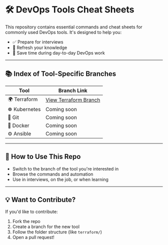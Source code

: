 # 🛠️ DevOps Tools Cheat Sheets

This repository contains essential commands and cheat sheets for commonly used DevOps tools. It's designed to help you:

- ✅ Prepare for interviews  
- 🔁 Refresh your knowledge  
- 🚀 Save time during day-to-day DevOps work

---

## 📚 Index of Tool-Specific Branches

| Tool         | Branch Link                                                                 |
|--------------|------------------------------------------------------------------------------|
| 🌍 Terraform  | [View Terraform Branch](https://github.com/ahsan598/devops-cheatsheets/tree/terraform) |
| ☸️ Kubernetes | Coming soon                                                                 |
| 🧰 Git        | Coming soon                                                                 |
| 🐳 Docker     | Coming soon                                                                 |
| ⚙️ Ansible    | Coming soon                                                                 |

---

## 🧠 How to Use This Repo

- Switch to the branch of the tool you're interested in
- Browse the commands and automation
- Use in interviews, on the job, or when learning

---

## 💡 Want to Contribute?

If you'd like to contribute:

1. Fork the repo
2. Create a branch for the new tool
3. Follow the folder structure (like `terraform/`)
4. Open a pull request!
